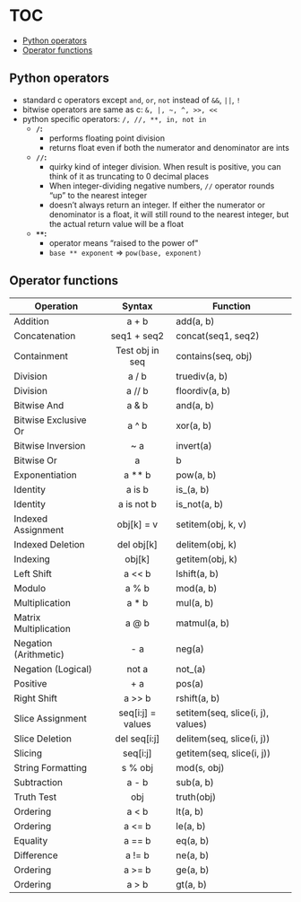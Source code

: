 # TOC
* [Python operators](/operators.md#python-operators)
* [Operator functions](/operators.md#-perator-functions)

## Python operators
* standard c operators except `and`, `or`, `not` instead of `&&`, `||`, `!`
* bitwise operators are same as c: `&, |, ~, ^, >>, <<`
* python specific operators: `/, //, **, in, not in`
  * **`/`:**
    * performs floating point division
    * returns float even if both the numerator and denominator are ints    
  * **`//`:**
    * quirky kind of integer division. When result is positive, you can think of it as truncating to 0 decimal places
    * When integer-dividing negative numbers, `//` operator rounds “up” to the nearest integer
    * doesn’t always return an integer. If either the numerator or denominator is a float, it will still round to the nearest integer, but the actual return value will be a float  
  * **`**`:**
    * operator means “raised to the power of"
    * `base ** exponent` => `pow(base, exponent)`

## Operator functions
|Operation | Syntax | Function |
|----------|:------:|----------|
|Addition | a + b	| add(a, b) |
|Concatenation |	seq1 + seq2	| concat(seq1, seq2) |
|Containment | Test	obj in seq | contains(seq, obj) |
|Division	| a / b	| truediv(a, b) |
|Division	| a // b | floordiv(a, b) |
|Bitwise And | a & b | and(a, b) |
|Bitwise Exclusive Or	| a ^ b |	xor(a, b) |
|Bitwise Inversion | ~ a | invert(a) |
|Bitwise Or	| a | b	| or_(a, b) |
|Exponentiation |	a ** b | pow(a, b) |
|Identity	| a is b | is_(a, b) |
|Identity |	a is not b | is_not(a, b) |
|Indexed Assignment |	obj[k] = v | setitem(obj, k, v) |
|Indexed Deletion	| del obj[k] | delitem(obj, k) |
|Indexing	| obj[k] | getitem(obj, k) |
|Left Shift |	a << b | lshift(a, b) |
|Modulo | a % b | mod(a, b) |
|Multiplication | a * b	| mul(a, b) |
|Matrix Multiplication | a @ b | matmul(a, b) |
|Negation (Arithmetic) | - a | neg(a) |
|Negation (Logical) |	not a	| not_(a) |
|Positive	| + a	| pos(a) |
|Right Shift | a >> b |	rshift(a, b) |
|Slice Assignment	| seq[i:j] = values	| setitem(seq, slice(i, j), values) |
|Slice Deletion	| del seq[i:j] | delitem(seq, slice(i, j)) |
|Slicing	| seq[i:j] | getitem(seq, slice(i, j)) |
|String Formatting | s % obj | mod(s, obj) |
|Subtraction | a - b | sub(a, b) |
|Truth Test |	obj	| truth(obj) |
|Ordering	| a < b	| lt(a, b) |
|Ordering	| a <= b | le(a, b) |
|Equality	| a == b | eq(a, b) |
|Difference	| a != b | ne(a, b) |
|Ordering	| a >= b | ge(a, b) |
|Ordering	| a > b	| gt(a, b) |
